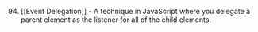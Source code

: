 94. [[Event Delegation]] - A technique in JavaScript where you delegate a parent element as the listener for all of the child elements.